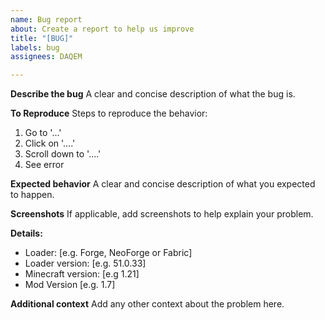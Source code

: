```yaml
---
name: Bug report
about: Create a report to help us improve
title: "[BUG]"
labels: bug
assignees: DAQEM

---
```


**Describe the bug**
A clear and concise description of what the bug is.

**To Reproduce**
Steps to reproduce the behavior:
1. Go to '...'
2. Click on '....'
3. Scroll down to '....'
4. See error

**Expected behavior**
A clear and concise description of what you expected to happen.

**Screenshots**
If applicable, add screenshots to help explain your problem.

**Details:**
 - Loader: [e.g. Forge, NeoForge or Fabric]
 - Loader version: [e.g. 51.0.33]
 - Minecraft version: [e.g 1.21]
 - Mod Version [e.g. 1.7]

**Additional context**
Add any other context about the problem here.

